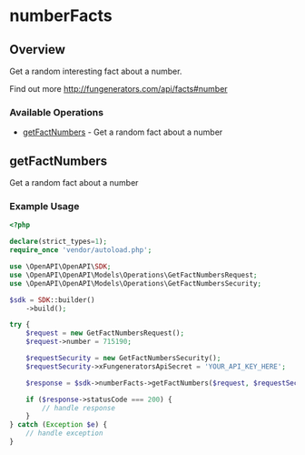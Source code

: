 # numberFacts

## Overview

Get a random interesting fact about a number.

Find out more
<http://fungenerators.com/api/facts#number>
### Available Operations

* [getFactNumbers](#getfactnumbers) - Get a random fact about a number

## getFactNumbers

Get a random fact about a number

### Example Usage

```php
<?php

declare(strict_types=1);
require_once 'vendor/autoload.php';

use \OpenAPI\OpenAPI\SDK;
use \OpenAPI\OpenAPI\Models\Operations\GetFactNumbersRequest;
use \OpenAPI\OpenAPI\Models\Operations\GetFactNumbersSecurity;

$sdk = SDK::builder()
    ->build();

try {
    $request = new GetFactNumbersRequest();
    $request->number = 715190;

    $requestSecurity = new GetFactNumbersSecurity();
    $requestSecurity->xFungeneratorsApiSecret = 'YOUR_API_KEY_HERE';

    $response = $sdk->numberFacts->getFactNumbers($request, $requestSecurity);

    if ($response->statusCode === 200) {
        // handle response
    }
} catch (Exception $e) {
    // handle exception
}
```
